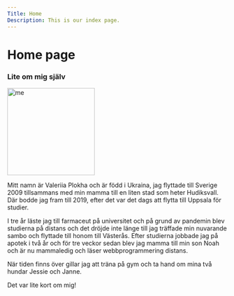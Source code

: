```yaml
---
Title: Home
Description: This is our index page.
---
```


Home page
==========================

<!--The source for this page is in `content/index.md`.-->

### Lite om mig själv

<img src="%assets_url%/img/me.jpg" alt="me" style="width: 200px;">

Mitt namn är Valeriia Plokha och är född i Ukraina, jag flyttade till Sverige 2009 tillsammans med min mamma till en liten stad som heter Hudiksvall. Där bodde jag fram till 2019, efter det  var det dags att flytta till Uppsala för studier.

I tre år läste jag till farmaceut på universitet och på grund av pandemin blev studierna på distans och det dröjde inte länge till jag träffade min nuvarande sambo och flyttade till honom till Västerås. Efter studierna jobbade jag på apotek i två år och för tre veckor sedan blev jag mamma till min son Noah och är nu mammaledig och läser webbprogrammering distans.

När tiden finns över gillar jag att träna på gym och ta hand om mina två hundar Jessie och Janne.

Det var lite kort om mig!
